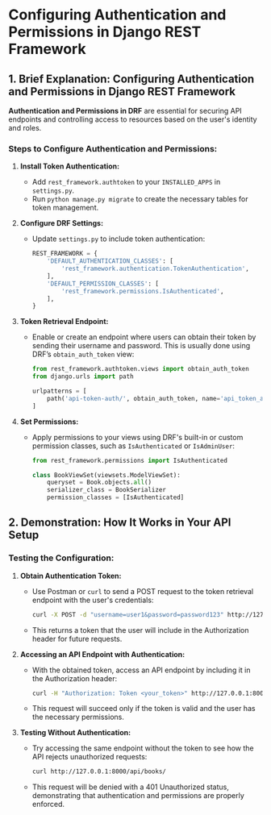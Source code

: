# Configuring Authentication and Permissions in Django REST Framework

## 1. Brief Explanation: Configuring Authentication and Permissions in Django REST Framework

**Authentication and Permissions in DRF** are essential for securing API endpoints and controlling access to resources based on the user's identity and roles.

### Steps to Configure Authentication and Permissions:

1. **Install Token Authentication:**
   - Add `rest_framework.authtoken` to your `INSTALLED_APPS` in `settings.py`.
   - Run `python manage.py migrate` to create the necessary tables for token management.

2. **Configure DRF Settings:**
   - Update `settings.py` to include token authentication:

     ```python
     REST_FRAMEWORK = {
         'DEFAULT_AUTHENTICATION_CLASSES': [
             'rest_framework.authentication.TokenAuthentication',
         ],
         'DEFAULT_PERMISSION_CLASSES': [
             'rest_framework.permissions.IsAuthenticated',
         ],
     }
     ```

3. **Token Retrieval Endpoint:**
   - Enable or create an endpoint where users can obtain their token by sending their username and password. This is usually done using DRF’s `obtain_auth_token` view:

     ```python
     from rest_framework.authtoken.views import obtain_auth_token
     from django.urls import path

     urlpatterns = [
         path('api-token-auth/', obtain_auth_token, name='api_token_auth'),
     ]
     ```

4. **Set Permissions:**
   - Apply permissions to your views using DRF's built-in or custom permission classes, such as `IsAuthenticated` or `IsAdminUser`:

     ```python
     from rest_framework.permissions import IsAuthenticated

     class BookViewSet(viewsets.ModelViewSet):
         queryset = Book.objects.all()
         serializer_class = BookSerializer
         permission_classes = [IsAuthenticated]
     ```

## 2. Demonstration: How It Works in Your API Setup

### Testing the Configuration:

1. **Obtain Authentication Token:**
   - Use Postman or `curl` to send a POST request to the token retrieval endpoint with the user's credentials:

     ```bash
     curl -X POST -d "username=user1&password=password123" http://127.0.0.1:8000/api-token-auth/
     ```

   - This returns a token that the user will include in the Authorization header for future requests.

2. **Accessing an API Endpoint with Authentication:**
   - With the obtained token, access an API endpoint by including it in the Authorization header:

     ```bash
     curl -H "Authorization: Token <your_token>" http://127.0.0.1:8000/api/books/
     ```

   - This request will succeed only if the token is valid and the user has the necessary permissions.

3. **Testing Without Authentication:**
   - Try accessing the same endpoint without the token to see how the API rejects unauthorized requests:

     ```bash
     curl http://127.0.0.1:8000/api/books/
     ```

   - This request will be denied with a 401 Unauthorized status, demonstrating that authentication and permissions are properly enforced.
